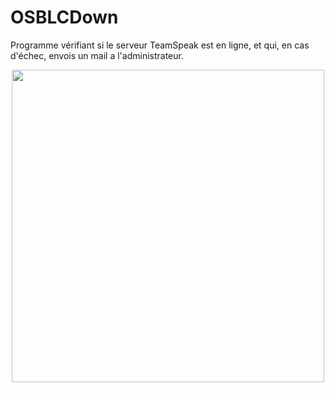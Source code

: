 # OSBLCDown
Programme vérifiant si le serveur TeamSpeak est en ligne, et qui, en cas d'échec, envois un mail a l'administrateur.

<p align="center">
  <img src="https://a.pomf.cat/uyyfnl.png" width="500"/>
</p>
